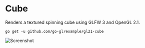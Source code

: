 Cube
====

Renders a textured spinning cube using GLFW 3 and OpenGL 2.1.

```
go get -u github.com/go-gl/example/gl21-cube
```

![Screenshot](Screenshot.png)
